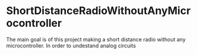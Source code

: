 # ShortDistanceRadioWithoutAnyMicrocontroller

The main goal is of this project making a short distance radio without any microcontroller. In order to undestand analog circuits
